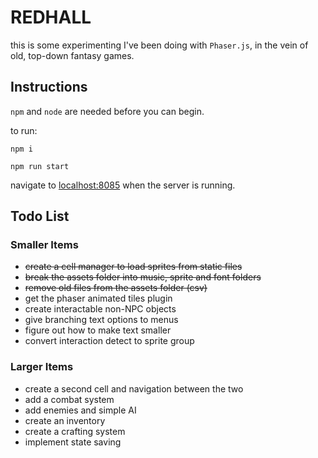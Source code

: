 # REDHALL

this is some experimenting I've been doing with `Phaser.js`, in the vein of old, top-down fantasy games.

## Instructions

`npm` and `node` are needed before you can begin.

to run:

`npm i`

`npm run start`

navigate to [localhost:8085](http://localhost:8085) when the server is running.

## Todo List

### Smaller Items
- ~~create a cell manager to load sprites from static files~~
- ~~break the assets folder into music, sprite and font folders~~
- ~~remove old files from the assets folder (csv)~~
- get the phaser animated tiles plugin
- create interactable non-NPC objects
- give branching text options to menus
- figure out how to make text smaller
- convert interaction detect to sprite group

### Larger Items
- create a second cell and navigation between the two
- add a combat system
- add enemies and simple AI
- create an inventory 
- create a crafting system
- implement state saving